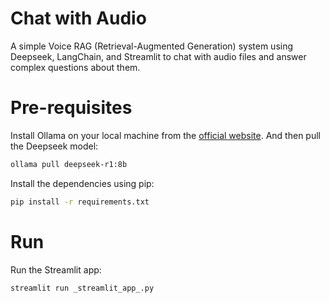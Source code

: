 # Chat with Audio
A simple Voice RAG (Retrieval-Augmented Generation) system using Deepseek, LangChain, and Streamlit to chat with audio files and answer complex questions about them.

# Pre-requisites
Install Ollama on your local machine from the [official website](https://ollama.com/). And then pull the Deepseek model:

```bash
ollama pull deepseek-r1:8b
```

Install the dependencies using pip:

```bash
pip install -r requirements.txt
```

# Run
Run the Streamlit app:

```bash
streamlit run _streamlit_app_.py
```